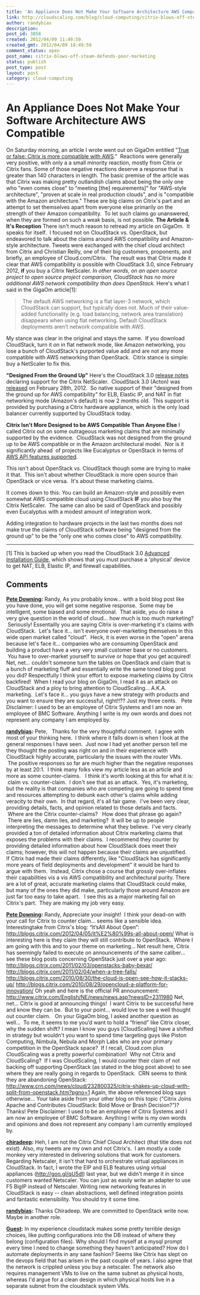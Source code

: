 ```yaml
---
title: 'An Appliance Does Not Make Your Software Architecture AWS Compatible'
link: http://cloudscaling.com/blog/cloud-computing/citrix-blows-off-steam-defends-poor-marketing/
author: randybias
description: 
post_id: 3858
created: 2012/04/09 11:49:59
created_gmt: 2012/04/09 18:49:59
comment_status: open
post_name: citrix-blows-off-steam-defends-poor-marketing
status: publish
post_type: post
layout: post
category: cloud-computing
---
```


# An Appliance Does Not Make Your Software Architecture AWS Compatible

On Saturday morning, an article I wrote went out on GigaOm entitled "[True or false: Citrix is more compatible with AWS](http://gigaom.com/2012/04/07/true-or-false-citrix-is-more-compatible-with-aws/)."  Reactions were generally very positive, with only a a small minority reaction, mostly from Citrix or Citrix fans. Some of those negative reactions deserve a response that is greater than 140 characters in length. The basic premise of the article was that Citrix was making pretty outlandish claims about being the only one who "even comes close" to "meeting [the] requirements]" for "AWS-style architecture", "proven at scale in real production clouds", and is "compatible with the Amazon architecture." These are big claims on Citrix's part and an attempt to set themselves apart from everyone else primarily on the strength of their Amazon compatibility.  To let such claims go unanswered, when they are formed on such a weak basis, is not possible. **The Article & It's Reception** There isn't much reason to retread my article on GigaOm.  It speaks for itself.  I focused not on CloudStack vs. OpenStack, but endeavored to talk about the claims around AWS compatibility and Amazon-style architecture. Tweets were exchanged with the chief cloud architect from Citrix and Christian Reilly, one of their big customers, proponents, and briefly, an employee of Cloud.com/Citrix.  The result was that Citrix made it clear that AWS compatibility *is* possible with CloudStack 3.0, since February 2012, **if** you buy a Citrix NetScaler. _In other words, on an open source project to open source project comparison, CloudStack has no more additional AWS network compatibility than does OpenStack._ Here's what I said in the GigaOm article[1]: 

>  The default AWS networking is a flat layer-3 network, which CloudStack can support, but typically does not. Much of their value-added functionality (e.g. load balancing, network area translation) disappears when using flat networking. Default CloudStack deployments aren’t network compatible with AWS.

My stance was clear in the original and stays the same.  If you download CloudStack, turn it on in flat network mode, like Amazon networking, you lose a bunch of CloudStack's purported value add and are not any more compatible with AWS networking than OpenStack.  Citrix stance is simple: buy a NetScaler to fix this.

**"Designed From the Ground Up"** Here's the CloudStack 3.0 [release notes](http://download.cloud.com/releases/3.0.0/CloudStack3.0.0ReleaseNotes.pdf) declaring support for the Citrix NetScaler.  CloudStack 3.0 (Acton) was [released](http://cloudstack.org/blog/117-cloudstack-acton-released.html) on February 28th, 2012.  So native support of their "designed from the ground up for AWS compatibility" for ELB, Elastic IP, and NAT in flat networking mode (Amazon's default) is now 2 months old.  This support is provided by purchasing a Citrix hardware appliance, which is the only load balancer currently supported by CloudStack today.

**Citrix Isn't More Designed to be AWS Compatible Than Anyone Else** I called Citrix out on some outrageous marketing claims that are minimally supported by the evidence.  CloudStack was not designed from the ground up to be AWS compatible or in the Amazon architectural model.  Nor is it significantly ahead  of projects like Eucalyptus or OpenStack in terms of [AWS API features supported](http://wiki.openstack.org/Nova/APIFeatureComparison).

This isn't about OpenStack vs. CloudStack though some are trying to make it that.  This isn't about whether CloudStack is more open source than OpenStack or vice versa.  It's about these marketing claims.

It comes down to this: You can build an Amazon-style and possibly even somewhat AWS compatible cloud using CloudStack **IF** you also buy the Citrix NetScaler.  The same can also be said of OpenStack and possibly even Eucalyptus with a modest amount of integration work.

Adding integration to hardware projects in the last two months does not make true the claims of CloudStack software being "designed from the ground up" to be the "only one who comes close" to AWS compatibility.

* * *

[1] This is backed up when you read the CloudStack 3.0 [Advanced Installation Guide](http://download.cloud.com/releases/3.0.0/CloudStack3.0InstallGuide.pdf), which shows that you must purchase a 'physical' device to get NAT, ELB, Elastic IP, and firewall capabilities.

## Comments

**[Pete Downing](#3352 "2012-04-10 06:41:00"):** Randy, As you probably know... with a bold blog post like you have done, you will get some negative response.  Some may be intelligent, some biased and some emotional.  That aside, you do raise a very give question in the world of cloud... how much is too much marketing?  Seriously! Essentailly you are saying Citrix is over-marketing it's claims with CloudStack.  Let's face it... isn't everyone over-marketing themselves in this wide open market called "cloud".  Heck, it is even worse in the "open" arena because let's face it... companies who are consuming OpenStack and building a product have a very very small customer base or no customers.  You have to over-market yourself to survive or hope that you get acquired!   Net, net... couldn't someone turn the tables on OpenStack and claim that is a bunch of marketing fluff and essentially write the same toned blog post you did? Respectfully I think your effort to expose marketing claims by Citrix backfired!  When I read your blog on GigaOm, I read it as an attack on CloudStack and a ploy to bring attention to CloudScaling... A.K.A. marketing.  Let's face it... you guys have a new strategy with products and you want to ensure they are successful, right!!?? Just my three cents.   Pete Disclaimer: I used to be an employee of Citrix Systems and I am now an employee of BMC Software. Anything I write is my own words and does not represent any company I am employed by.

**[randybias](#3353 "2012-04-10 10:05:00"):** Pete,   Thanks for the very thoughtful comment.  I agree with most of your thinking here.  I think where it falls down is when I look at the general responses I have seen.  Just now I had yet another person tell me they thought the posting was right on and in their experience with CloudStack highly accurate, particularly the issues with the router VMs.  The positive responses so far are much higher than the negative responses by at least 20:1.  I think many folks view my article less as an article and more as some counter-claims.   I think it's worth looking at this for what it is:  claim vs. counter-claim.  I don't see that as an attack.  Yes, it's marketing, but the reality is that companies who are competing are going to spend time and resources attempting to debunk each other's claims while adding veracity to their own.  In that regard, it's all fair game.  I've been very clear, providing details, facts, and opinion related to those details and facts.  Where are the Citrix counter-claims?   How does that phrase go again?  There are lies, damn lies, and marketing?  It will be up to people interpreting the messages to determine what they believe.  I've very clearly provided a ton of detailed information about Citrix marketing claims that exposes the problems with their claims.  I recommend they counter by providing detailed information about how CloudStack does meet their claims; however, this will not happen because their claims are unjustified.   If Citrix had made their claims differently, like "CloudStack has significantly more years of field deployments and development" it would be hard to argue with them.  Instead, Citrix chose a course that grossly over-inflates their capabilities vis a vis AWS compatibility and architectural purity. There are a lot of great, accurate marketing claims that CloudStack could make, but many of the ones they did make, particularly those around Amazon are just far too easy to take apart.   I see this as a major marketing fail on Citrix's part.  They are making my job very easy.

**[Pete Downing](#3354 "2012-04-10 10:45:00"):** Randy, Appreciate your insight!  I think your dead-on with your call for Citrix to counter claim... seems like a sensible idea.   Interestingtake from Citrix's blog: “It’sAll About Open”: http://blogs.citrix.com/2012/04/05/it%E2%80%99s-all-about-open/ What is interesting here is they claim they will still contribute to OpenStack.  Where I am going with this and to your theme on marketing... Net result here, Citrix has seemingly failed to execute on announcements of the same caliber…  see these blog posts concerning OpenStack just over a year ago: http://blogs.citrix.com/2011/02/03/openstacks-baby-bexar/ http://blogs.citrix.com/2011/02/04/when-a-tree-falls/ http://blogs.citrix.com/2010/08/30/the-cloud-is-open-see-how-it-stacks-up/ http://blogs.citrix.com/2010/08/29/opencloud-a-platform-for-innovation/ Oh yeah and here is the official PR announcement: http://www.citrix.com/English/NE/news/news.asp?newsID=2311980 Net, net… Citrix is good at announcing things!  I want Citrix to be successful here and know they can be.  But to your point... would love to see a well thought out counter claim.   On your GigaOm blog, I asked another question as well...  To me, it seems to me you’d want to hold a “friend” like Citrix closer, why the sudden shift? I mean I know you guys [CloudScaling] have a shifted in strategy but wouldn't you want to spend time targeting guys like Piston Computing, Nimbula, Nebula and Morph Labs who are your primary competition in the OpenStack space?  If I recall, Cloud.com plus CloudScaling was a pretty powerful combination!  Why not Citrix and CloudScaling?  If I was CloudScaling, I would counter their claim of not backing off supporting OpenStack (as stated in the blog post above) to see where they are really going in regards to OpenStack.  CRN seems to think they are abandoning OpenStack:  http://www.crn.com/news/cloud/232800325/citrix-shakes-up-cloud-with-split-from-openstack.htm?pgno=1 Again, the above referenced blog says otherwise... Your take aside from your other blog on this topic ("Citrix Joins Apache and Contributes CloudStack: Bold Move or Brash Decision?")?  Thanks! Pete Disclaimer: I used to be an employee of Citrix Systems and I am now an employee of BMC Software. Anything I write is my own words and opinions and does not represent any company I am currently employed by.

**[chiradeep](#3355 "2012-04-10 11:31:00"):** Heh, I am not the Citrix Chief Cloud Architect (that title does not exist). Also, my tweets are my own and not Citrix's.  I am mostly a code monkey very interested in delivering solutions that work for customers. Regarding Netscaler, it isn't that hard to orchestrate virtual appliances in CloudStack. In fact, I wrote the EIP and ELB features using virtual appliances (http://goo.gl/qU5dl) last year, but we didn't merge it in since customers wanted Netscaler. You can just as easily write an adapter to use F5 BigIP instead of Netscaler. Writing new networking features in CloudStack is easy -- clean abstractions, well defined integration points and fantastic extensibility. You should try it some time.

**[randybias](#3356 "2012-04-10 15:43:00"):** Thanks Chiradeep. We are committed to OpenStack write now. Maybe in another role.

**[Guest](#3367 "2012-06-12 14:33:00"):** In my experience cloudstack makes some pretty terrible design choices, like putting configurations into the DB instead of where they belong (configuration files). Why should I find myself at a mysql prompt every time I need to change something they haven't anticipated? How do I automate deployments in any sane fashion? Seems like Citrix has slept on the devops field that has arisen in the past couple of years. I also agree that the network is crippled unless you buy a netscaler. The network also requires management VMs to live on the same subnet as physical hosts, whereas I'd argue for a clean design in which physical hosts live in a separate subnet from the cloudstack system VMs.

